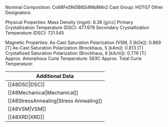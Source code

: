 Nominal Composition: Co68Fe5Ni5B8Si4Nb8Mn2
Cast Group: HOTG7
Other Designators: 
 
Physical Properties:
Mass Density (ingot): 8.38 [g/cc]
 Primary Crystallization Temperature (DSC): 477.679
Secondary Crystallization Temperature (DSC): 721.545

Magnetic Properties:
As-Cast Saturation Polarization (VSM, 5 [kOe]): 0.869 [T]
As-Cast Saturation Polarization (Brockhaus, 5 [kAm]): 0.813 [T]
Crystallized Saturation Polarization (Brockhaus, 8 [kA/m]): 0.776 [T]
Approx. Amorphous Curie Temperature: 563C
Approx. Total Curie Temperature: 

| Additional Data                         |
| --------------------------------------- |
| [[48DSC\|DSC]]                          |
| [[48Mechanical\|Mechanical]]            |
| [[48StressAnnealing\|Stress Annealing]] |
| [[48VSM\|VSM]]                          |
| [[48XRD\|XRD]]                          |
